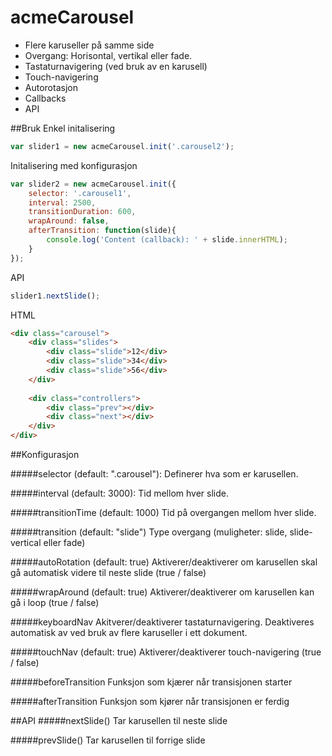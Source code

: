 # acmeCarousel

- Flere karuseller på samme side
- Overgang: Horisontal, vertikal eller fade.
- Tastaturnavigering (ved bruk av en karusell)
- Touch-navigering
- Autorotasjon
- Callbacks
- API

##Bruk
Enkel initalisering
```javascript
var slider1 = new acmeCarousel.init('.carousel2');
```

Initalisering med konfigurasjon
```javascript
var slider2 = new acmeCarousel.init({
	selector: '.carousel1',
	interval: 2500,
	transitionDuration: 600,
	wrapAround: false,
	afterTransition: function(slide){
		console.log('Content (callback): ' + slide.innerHTML);
	}
});
```

API
```javascript
slider1.nextSlide();
```

HTML
```html
<div class="carousel">
	<div class="slides">
		<div class="slide">12</div>
		<div class="slide">34</div>
		<div class="slide">56</div>
	</div>
		
	<div class="controllers">
		<div class="prev"></div>
		<div class="next"></div>
	</div>
</div>
```

##Konfigurasjon

#####selector (default: ".carousel"): 
Definerer hva som er karusellen.

#####interval (default: 3000): 
Tid mellom hver slide.

#####transitionTime (default: 1000)
Tid på overgangen mellom hver slide.

#####transition (default: "slide")
Type overgang (muligheter: slide, slide-vertical eller fade)

#####autoRotation (default: true)
Aktiverer/deaktiverer om karusellen skal gå automatisk videre til neste slide (true / false)

#####wrapAround (default: true)
Aktiverer/deaktiverer om karusellen kan gå i loop (true / false)

#####keyboardNav
Akitverer/deaktiverer tastaturnavigering. Deaktiveres automatisk av ved bruk av flere karuseller i ett dokument.

#####touchNav (default: true)
Aktiverer/deaktiverer touch-navigering (true / false)

#####beforeTransition
Funksjon som kjærer når transisjonen starter

#####afterTransition
Funksjon som kjører når transisjonen er ferdig

##API
#####nextSlide()
Tar karusellen til neste slide

#####prevSlide()
Tar karusellen til forrige slide


